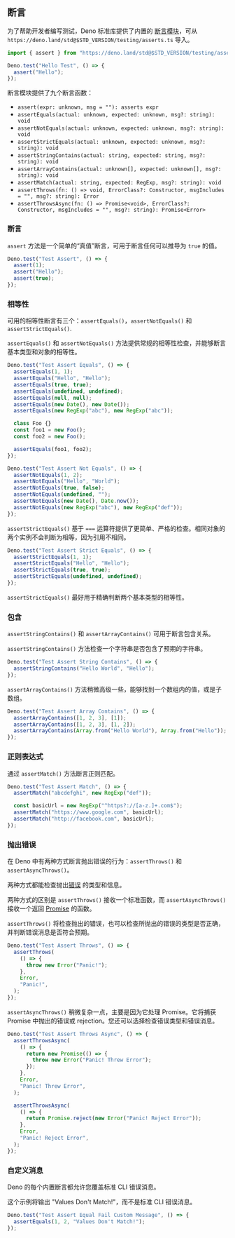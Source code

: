 ## 断言

为了帮助开发者编写测试，Deno 标准库提供了内置的 [断言模块](https://deno.land/std@$STD_VERSION/testing/asserts.ts)，可从 `https://deno.land/std@$STD_VERSION/testing/asserts.ts` 导入。

```js
import { assert } from "https://deno.land/std@$STD_VERSION/testing/asserts.ts";

Deno.test("Hello Test", () => {
  assert("Hello");
});
```

断言模块提供了九个断言函数：

- `assert(expr: unknown, msg = ""): asserts expr`
- `assertEquals(actual: unknown, expected: unknown, msg?: string): void`
- `assertNotEquals(actual: unknown, expected: unknown, msg?: string): void`
- `assertStrictEquals(actual: unknown, expected: unknown, msg?: string): void`
- `assertStringContains(actual: string, expected: string, msg?: string): void`
- `assertArrayContains(actual: unknown[], expected: unknown[], msg?: string): void`
- `assertMatch(actual: string, expected: RegExp, msg?: string): void`
- `assertThrows(fn: () => void, ErrorClass?: Constructor, msgIncludes = "", msg?: string): Error`
- `assertThrowsAsync(fn: () => Promise<void>, ErrorClass?: Constructor, msgIncludes = "", msg?: string): Promise<Error>`

### 断言

`assert` 方法是一个简单的“真值”断言，可用于断言任何可以推导为 `true` 的值。

```js
Deno.test("Test Assert", () => {
  assert(1);
  assert("Hello");
  assert(true);
});
```

### 相等性

可用的相等性断言有三个：`assertEquals()`，`assertNotEquals()` 和 `assertStrictEquals()`.

`assertEquals()` 和 `assertNotEquals()` 方法提供常规的相等性检查，并能够断言基本类型和对象的相等性。

```js
Deno.test("Test Assert Equals", () => {
  assertEquals(1, 1);
  assertEquals("Hello", "Hello");
  assertEquals(true, true);
  assertEquals(undefined, undefined);
  assertEquals(null, null);
  assertEquals(new Date(), new Date());
  assertEquals(new RegExp("abc"), new RegExp("abc"));

  class Foo {}
  const foo1 = new Foo();
  const foo2 = new Foo();

  assertEquals(foo1, foo2);
});

Deno.test("Test Assert Not Equals", () => {
  assertNotEquals(1, 2);
  assertNotEquals("Hello", "World");
  assertNotEquals(true, false);
  assertNotEquals(undefined, "");
  assertNotEquals(new Date(), Date.now());
  assertNotEquals(new RegExp("abc"), new RegExp("def"));
});
```

`assertStrictEquals()` 基于 `===` 运算符提供了更简单、严格的检查。相同对象的两个实例不会判断为相等，因为引用不相同。

```js
Deno.test("Test Assert Strict Equals", () => {
  assertStrictEquals(1, 1);
  assertStrictEquals("Hello", "Hello");
  assertStrictEquals(true, true);
  assertStrictEquals(undefined, undefined);
});
```

`assertStrictEquals()` 最好用于精确判断两个基本类型的相等性。

### 包含

`assertStringContains()` 和 `assertArrayContains()` 可用于断言包含关系。

`assertStringContains()` 方法检查一个字符串是否包含了预期的字符串。

```js
Deno.test("Test Assert String Contains", () => {
  assertStringContains("Hello World", "Hello");
});
```

`assertArrayContains()` 方法稍微高级一些，能够找到一个数组内的值，或是子数组。

```js
Deno.test("Test Assert Array Contains", () => {
  assertArrayContains([1, 2, 3], [1]);
  assertArrayContains([1, 2, 3], [1, 2]);
  assertArrayContains(Array.from("Hello World"), Array.from("Hello"));
});
```

### 正则表达式

通过 `assertMatch()` 方法断言正则匹配。

```js
Deno.test("Test Assert Match", () => {
  assertMatch("abcdefghi", new RegExp("def"));

  const basicUrl = new RegExp("^https?://[a-z.]+.com$");
  assertMatch("https://www.google.com", basicUrl);
  assertMatch("http://facebook.com", basicUrl);
});
```

### 抛出错误

在 Deno 中有两种方式断言抛出错误的行为：`assertThrows()` 和 `assertAsyncThrows()`。

两种方式都能检查抛出[错误](https://developer.mozilla.org/zh-CN/docs/Web/JavaScript/Reference/Global_Objects/Error) 的类型和信息。

两种方式的区别是 `assertThrows()` 接收一个标准函数，而 `assertAsyncThrows()` 接收一个返回 [Promise](https://developer.mozilla.org/zh-CN/docs/Web/JavaScript/Reference/Global_Objects/Promise) 的函数。

`assertThrows()` 将检查抛出的错误，也可以检查所抛出的错误的类型是否正确，并判断错误消息是否符合预期。

```js
Deno.test("Test Assert Throws", () => {
  assertThrows(
    () => {
      throw new Error("Panic!");
    },
    Error,
    "Panic!",
  );
});
```

`assertAsyncThrows()` 稍微复杂一点，主要是因为它处理 Promise。它将捕获 Promise 中抛出的错误或 rejection。您还可以选择检查错误类型和错误消息。

```js
Deno.test("Test Assert Throws Async", () => {
  assertThrowsAsync(
    () => {
      return new Promise(() => {
        throw new Error("Panic! Threw Error");
      });
    },
    Error,
    "Panic! Threw Error",
  );

  assertThrowsAsync(
    () => {
      return Promise.reject(new Error("Panic! Reject Error"));
    },
    Error,
    "Panic! Reject Error",
  );
});
```

### 自定义消息

Deno 的每个内置断言都允许您覆盖标准 CLI 错误消息。

这个示例将输出 "Values Don't Match!"，而不是标准 CLI 错误消息。

```js
Deno.test("Test Assert Equal Fail Custom Message", () => {
  assertEquals(1, 2, "Values Don't Match!");
});
```
